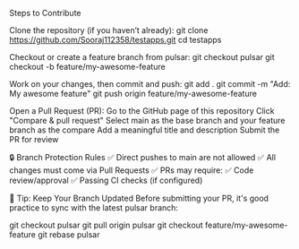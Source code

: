 Steps to Contribute

Clone the repository (if you haven’t already):
git clone https://github.com/Sooraj112358/testapps.git
cd testapps

Checkout or create a feature branch from pulsar:
git checkout pulsar
git checkout -b feature/my-awesome-feature

Work on your changes, then commit and push:
git add .
git commit -m "Add: My awesome feature"
git push origin feature/my-awesome-feature

Open a Pull Request (PR):
Go to the GitHub page of this repository
Click "Compare & pull request"
Select main as the base branch and your feature branch as the compare
Add a meaningful title and description
Submit the PR for review

🔒 Branch Protection Rules
✅ Direct pushes to main are not allowed
✅ All changes must come via Pull Requests
✅ PRs may require:
✅ Code review/approval
✅ Passing CI checks (if configured)

🧼 Tip: Keep Your Branch Updated
Before submitting your PR, it's good practice to sync with the latest pulsar branch:

git checkout pulsar
git pull origin pulsar
git checkout feature/my-awesome-feature
git rebase pulsar

